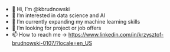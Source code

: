 - 👋 Hi, I’m @kbrudnowski
- 👀 I’m interested in data science and AI 
- 🌱 I’m currently expanding my machine learning skills
- 💞️ I’m looking for project or job offers
- 📫 How to reach me -> https://www.linkedin.com/in/krzysztof-brudnowski-0107/?locale=en_US

<!---
kbrudnowski/kbrudnowski is a ✨ special ✨ repository because its `README.md` (this file) appears on your GitHub profile.
You can click the Preview link to take a look at your changes.
--->
